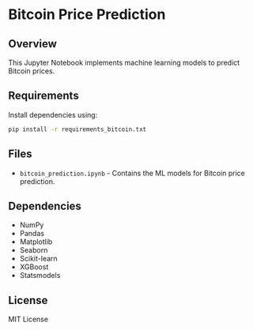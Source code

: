 # Bitcoin Price Prediction

## Overview
This Jupyter Notebook implements machine learning models to predict Bitcoin prices.

## Requirements
Install dependencies using:
```sh
pip install -r requirements_bitcoin.txt
```

## Files
- `bitcoin_prediction.ipynb` - Contains the ML models for Bitcoin price prediction.

## Dependencies
- NumPy
- Pandas
- Matplotlib
- Seaborn
- Scikit-learn
- XGBoost
- Statsmodels

## License
MIT License
